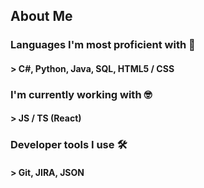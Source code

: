 ## About Me

### Languages I'm most proficient with 💪
#### > C#, Python, Java, SQL, HTML5 / CSS

### I'm currently working with 🤓
#### > JS / TS (React)

### Developer tools I use 🛠
#### > Git, JIRA, JSON
